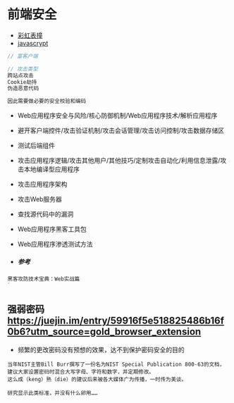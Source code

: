 # 前端安全

- [彩虹表撞](http://md5.gongjuji.net/dencrypt/)
- [javascrypt](http://www.fourmilab.ch/javascrypt/)

```javascript
// 富客户端

// 攻击类型
跨站点攻击
Cookie劫持
伪造恶意代码

因此需要做必要的安全校验和编码
```

- Web应用程序安全与风险/核心防御机制/Web应用程序技术/解析应用程序

- 避开客户端控件/攻击验证机制/攻击会话管理/攻击访问控制/攻击数据存储区

- 测试后端组件

- 攻击应用程序逻辑/攻击其他用户/其他技巧/定制攻击自动化/利用信息泄露/攻击本地编译型应用程序

- 攻击应用程序架构

- 攻击Web服务器

- 查找源代码中的漏洞

- Web应用程序黑客工具包

- Web应用程序渗透测试方法

- ##### 参考

```javascript
黑客攻防技术宝典：Web实战篇
`
```

## 强弱密码 <https://juejin.im/entry/59916f5e518825486b16f0b6?utm_source=gold_browser_extension>

- 频繁的更改密码没有预想的效果，达不到保护密码安全的目的

```
当年NIST主管Bill Burr撰写了一份名为NIST Special Publication 800-63的文档，
建议大家设置密码时混合大写字母、字符和数字，并定期修改。
这么成（keng）熟（die）的建议后来被各大媒体广为传播，一时传为美谈。

研究显示此类标准，并没有什么卵用……
```
